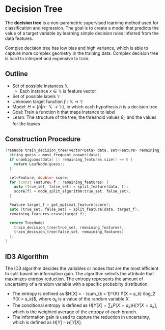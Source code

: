 # Decision Tree

The **decision tree** is a non-parametric supervised learning method used for classification and regression. The goal is to create a model that predicts the value of a target variable by learning simple decision rules inferred from the data features.

Complex decision tree has low bias and high variance, which is able to capture more complex geometry in the training data. Complex decision tree is hard to interpret and expensive to train.

## Outline

- Set of possible instances $\mathbb{X}$
  - Each instance $x \in \mathbb{X}$ is feature vector
- Set of possible labels $\mathbb{Y}$
- Unknown target function $f: \mathbb{X} \rightarrow \mathbb{Y}$
- Model: $H = \{ h | h: \mathbb{X} \rightarrow \mathbb{Y} \}$, in which each hypothesis $h$ is a decision tree
- Goal: Train a function $h$ that maps instance to label
- Learn: The structure of the tree, the threshold values $\theta_i$, and the values for the leaves

## Construction Procedure

```cpp
TreeNode train_decision_tree(vector<Data> data, set<Feature> remaining_features) {
  string guess = most_frequent_answer(data);
  if unambiguous(data) || remaining_features.size() == 0 {
    return LeafNode(guess);
  }

  set<Feature, double> score;
  for (const Feature& f : remaining_features) {
    auto [true_set, false_set] = split_feature(data, f);
    score[f] = node_split_algorithm(true_set, false_set);
  }

  Feature target_f = get_optimal_feature(score);
  auto [true_set, false_set] = split_feature(data, target_f);
  remaining_features.erase(target_f);

  return TreeNode(
    train_decision_tree(true_set, remaining_features),
    train_decision_tree(false_set, remaining_features)
  );
}
```

## ID3 Algorithm

The ID3 algorithm decides the variables or nodes that are the most efficient to split based on information gain. The algorithm selects the attribute that maximizes entropy reduction. The entropy represents the amount of uncertainty of a random variable with a specific probablity distribution.

- The entropy is defined as $H[X] = - \sum_{k = 1}^{K} P(X = a_k) \log_2 P(X = a_k)$, where $a_k$ is a value of the random variable $X$.
- The conditional entropy is defined as $H[Y|X] = \sum_{k} P(X = a_k) H[Y|X = a_k]$, which is the weighted average of the entropy of each branch.
- The information gain is used to capture the reduction in uncertainty, which is defined as $H[Y] - H[Y|X]$.

